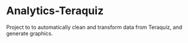 # Analytics-Teraquiz
Project to to automatically clean and transform data from Teraquiz, and generate graphics.

